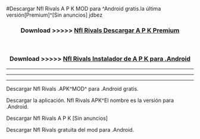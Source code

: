 #Descargar Nfl Rivals  A P K MOD para ^Android gratis.la última versión[Premium]^[Sin anuncios] jdbez



<div align="center">
<h3>Download >>>>> <a href="https://es-web.web.app/?es= Nfl Rivals ">Nfl Rivals  Descargar A P K Premium</a></h3><br>

<h3>Download >>>>> <a href="https://es-web.web.app/?es= Nfl Rivals ">Nfl Rivals  Instalador de A P K para .Android</a></h3>
</div>


----------------------------------------------------------

----------------------------------------------------------

----------------------------------------------------------

Descargar Nfl Rivals  .APK^MOD^ para .Android gratis.

Descargar la aplicación. Nfl Rivals  APK^El nombre es la versión para .Android.

Descargar Nfl Rivals  A P K [Sin anuncios]

Descargar Nfl Rivals  gratuita del mod para .Android.